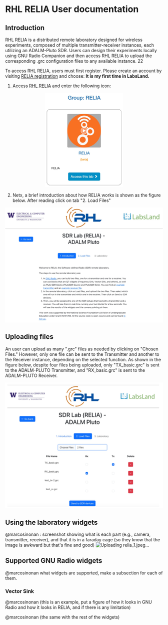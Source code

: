 # RHL RELIA User documentation

## Introduction

RHL RELIA is a distributed remote laboratory designed for wireless experiments, composed of multiple transmitter-receiver instances, each utilizing an ADALM-Pluto SDR. Users can design their experiments locally using GNU Radio Companion and then access RHL RELIA to upload the corresponding .grc configuration files to any available instance. 22

To access RHL RELIA, users must first register. Please create an account by visiting [RELIA registration](https://uw.labsland.com/standalone/join/AQTX5676) and choose: **It is my first time in LabsLand.**

1. Access [RHL RELIA](https://uw.labsland.com/standalone/login?url=%2Fstandalone%2F%3F) and enter the following icon: 

<p align="center">
    <img src="images/user-docs/relia_1.jpeg" width="250">
</p>

2. Netx, a brief introduction about how RELIA works is shown as the figure below. After reading click on tab "2. Load Files"
    
<img src="images/user-docs/relia-introduction.jpeg" width="700">

<!-- <img src="images/user-docs/relia-loadfiles.jpeg" width="700"> -->


<!-- #@marcosinonan : screenshot and what they will expect -->

## Uploading files

<!-- @marcosinonan : screenshot and how it works -->

An user can upload as many ".grc" files as needed by clicking on "Chosen Files." However, only one file can be sent to the Transmitter and another to the Receiver instance, depending on the selected function. As shown in the figure below, despite four files being uploaded, only "TX_basic.grc" is sent to the ADALM-PLUTO Transmitter, and "RX_basic.grc" is sent to the ADALM-PLUTO Receiver.

<img src="images/user-docs/relia-uploadfiles.jpeg" width="700">


## Using the laboratory widgets

@marcosinonan :  screenshot showing what is each part (e.g., camera, transmitter, receiver), and that it is in a faraday cage (so they know that the image is awkward but that's fine and good)
![Uploading relia_1.jpeg…]()

## Supported GNU Radio widgets

@marcosinonan what widgets are supported, make a subsection for each of them.

### Vector Sink

@marcosinonan (this is an example, put a figure of how it looks in GNU Radio and how it looks in RELIA, and if there is any limitation)

@marcosinonan (the same with the rest of the widgets)

